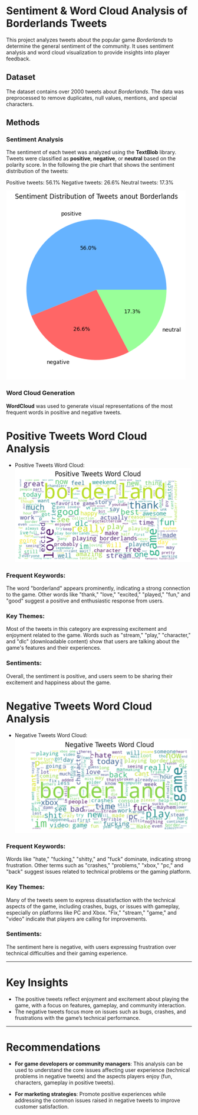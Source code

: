
# Sentiment & Word Cloud Analysis of Borderlands Tweets

This project analyzes tweets about the popular game *Borderlands* to determine the general sentiment of the community. It uses sentiment analysis and word cloud visualization to provide insights into player feedback.

## Dataset

The dataset contains over 2000 tweets about *Borderlands*. The data was preprocessed to remove duplicates, null values, mentions, and special characters.

## Methods

### Sentiment Analysis
The sentiment of each tweet was analyzed using the **TextBlob** library. Tweets were classified as **positive**, **negative**, or **neutral** based on the polarity score.
In the following the pie chart that shows the sentiment distribution of the tweets:

Positive tweets: 56.1%
Negative tweets: 26.6%
Neutral tweets: 17.3%

![](https://github.com/Ftsem/SentimentWordCloudAnalysisOfBorderlandsTweets-NLP-Python/blob/9c571143e5b50f13b9a68d6ee8dc1130afa87d4e/Assets/Screenshot%202025-04-09%20143351.png)

### Word Cloud Generation
**WordCloud** was used to generate visual representations of the most frequent words in positive and negative tweets.

# Positive Tweets Word Cloud Analysis
- Positive Tweets Word Cloud:
  ![Positive Tweets Word Cloud](https://github.com/Ftsem/SentimentWordCloudAnalysisOfBorderlandsTweets-NLP-Python/blob/9c571143e5b50f13b9a68d6ee8dc1130afa87d4e/Assets/Screenshot%202025-04-09%20143420.png)

  
### Frequent Keywords:
The word "borderland" appears prominently, indicating a strong connection to the game. Other words like "thank," "love," "excited," "played," "fun," and "good" suggest a positive and enthusiastic response from users.

### Key Themes:
Most of the tweets in this category are expressing excitement and enjoyment related to the game. Words such as "stream," "play," "character," and "dlc" (downloadable content) show that users are talking about the game's features and their experiences.

### Sentiments:
Overall, the sentiment is positive, and users seem to be sharing their excitement and happiness about the game.

# Negative Tweets Word Cloud Analysis
- Negative Tweets Word Cloud:
  ![Negative Tweets Word Cloud](https://github.com/Ftsem/SentimentWordCloudAnalysisOfBorderlandsTweets-NLP-Python/blob/9c571143e5b50f13b9a68d6ee8dc1130afa87d4e/Assets/Screenshot%202025-04-09%20143430.png)

### Frequent Keywords:
Words like "hate," "fucking," "shitty," and "fuck" dominate, indicating strong frustration. Other terms such as "crashes," "problems," "xbox," "pc," and "back" suggest issues related to technical problems or the gaming platform.

### Key Themes:
Many of the tweets seem to express dissatisfaction with the technical aspects of the game, including crashes, bugs, or issues with gameplay, especially on platforms like PC and Xbox. "Fix," "stream," "game," and "video" indicate that players are calling for improvements.

### Sentiments:
The sentiment here is negative, with users expressing frustration over technical difficulties and their gaming experience.

---


# Key Insights

- The positive tweets reflect enjoyment and excitement about playing the game, with a focus on features, gameplay, and community interaction.
- The negative tweets focus more on issues such as bugs, crashes, and frustrations with the game’s technical performance.

---

# Recommendations

- **For game developers or community managers**: This analysis can be used to understand the core issues affecting user experience (technical problems in negative tweets) and the aspects players enjoy (fun, characters, gameplay in positive tweets).
  
- **For marketing strategies**: Promote positive experiences while addressing the common issues raised in negative tweets to improve customer satisfaction.
